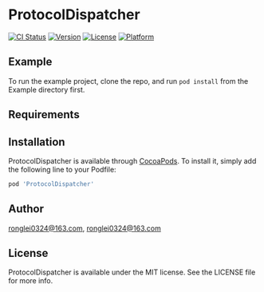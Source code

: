 # ProtocolDispatcher

[![CI Status](https://img.shields.io/travis/ronglei0324@163.com/ProtocolDispatcher.svg?style=flat)](https://travis-ci.org/ronglei0324@163.com/ProtocolDispatcher)
[![Version](https://img.shields.io/cocoapods/v/ProtocolDispatcher.svg?style=flat)](https://cocoapods.org/pods/ProtocolDispatcher)
[![License](https://img.shields.io/cocoapods/l/ProtocolDispatcher.svg?style=flat)](https://cocoapods.org/pods/ProtocolDispatcher)
[![Platform](https://img.shields.io/cocoapods/p/ProtocolDispatcher.svg?style=flat)](https://cocoapods.org/pods/ProtocolDispatcher)

## Example

To run the example project, clone the repo, and run `pod install` from the Example directory first.

## Requirements

## Installation

ProtocolDispatcher is available through [CocoaPods](https://cocoapods.org). To install
it, simply add the following line to your Podfile:

```ruby
pod 'ProtocolDispatcher'
```

## Author

ronglei0324@163.com, ronglei0324@163.com

## License

ProtocolDispatcher is available under the MIT license. See the LICENSE file for more info.
